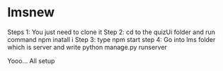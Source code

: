# lmsnew
Steps 1: You just need to clone it
Step 2: cd to the quizUi folder and run command npm inatall i
Step 3: type npm start
step 4: Go into lms folder which is server and write python manage.py runserver

Yooo... All setup
